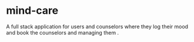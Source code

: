 # mind-care
A full stack application for users and counselors where they log their mood and book the counselors and managing them .
